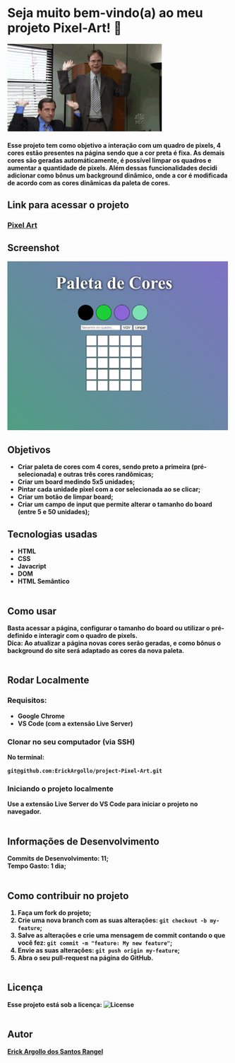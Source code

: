 # Seja muito bem-vindo(a) ao meu projeto Pixel-Art! :rocket:
![bem-vindo(a)](https://github.com/ErickArgollo/project-Pixel-Art/blob/main/office1.gif)

#### <p>Esse projeto tem como objetivo a interação com um quadro de pixels, 4 cores estão presentes na página sendo que a cor preta é fixa. As demais cores são geradas automáticamente, é possível limpar os quadros e aumentar a quantidade de pixels. Além dessas funcionalidades decidi adicionar como bônus um background dinâmico, onde a cor é modificada de acordo com as cores dinâmicas da paleta de cores.</p>

## Link para acessar o projeto
### <b> <a href="https://erickargollo.github.io/project-Pixel-Art/">Pixel Art</a> <b> <br>

## Screenshot
![ScreenShot](https://github.com/ErickArgollo/project-Pixel-Art/blob/main/pixels.png)
## Objetivos
  * Criar paleta de cores com 4 cores, sendo preto a primeira (pré-selecionada) e outras três cores randômicas;
  * Criar um board medindo 5x5 unidades;
  * Pintar cada unidade pixel com a cor selecionada ao se clicar;
  * Criar um botão de limpar board;
  * Criar um campo de input que permite alterar o tamanho do board (entre 5 e 50 unidades);

## Tecnologias usadas
  * HTML
  * CSS
  * Javacript
  * DOM
  * HTML Semântico<br><br>

## Como usar
  Basta acessar a página, configurar o tamanho do board ou utilizar o pré-definido e interagir com o quadro de pixels.
  <br>
  Dica: Ao atualizar a página novas cores serão geradas, e como bônus o background do site será adaptado as cores da nova paleta.<br><br>

## Rodar Localmente
  ### Requisitos:
   * Google Chrome
   * VS Code (com a extensão Live Server) 
    
  ### Clonar no seu computador (via SSH)
  No terminal:
  
    git@github.com:ErickArgollo/project-Pixel-Art.git
  

  ### Iniciando o projeto localmente
  Use a extensão Live Server do VS Code para iniciar o projeto no navegador.<br><br>

  ## Informações de Desenvolvimento
  Commits de Desenvolvimento: 11; <br>
  Tempo Gasto: 1 dia;<br><br>

## Como contribuir no projeto
  1. Faça um **fork** do projeto;
  2. Crie uma nova branch com as suas alterações: `git checkout -b my-feature`;
  3. Salve as alterações e crie uma mensagem de commit contando o que você fez: `git commit -m "feature: My new feature"`;
  4. Envie as suas alterações: `git push origin my-feature`;
  5. Abra o seu pull-request na página do GitHub.<br><br>

  ## Licença
  Esse projeto está sob a licença:
  <img alt="License" src="https://img.shields.io/badge/license-MIT-brightgreen"><br><br>
  
##  Autor
<a href="https://www.linkedin.com/in/erick-argollo/">
 <b>Erick Argollo dos Santos Rangel</b></a> <a href="https://www.linkedin.com/in/erick-argollo/"></a>
 
